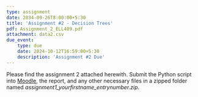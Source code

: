 ```yaml
---
type: assignment
date: 2034-09-26T8:00:00+5:30
title: 'Assignment #2 - Decision Trees'
pdf: Assignment_2_ELL409.pdf
attachment: data2.csv
due_event: 
    type: due
    date: 2024-10-12T16:59:00+5:30
    description: 'Assignment #2 Due'
---
```

Please find the assignment 2 attached herewith.
Submit the Python script into [Moodle](https://moodle.iitd.ac.in/mod/assign/view.php?id=122628), the report, and any other necessary files in a zipped folder named *assignment1_yourfirstname_entrynumber.zip*.
